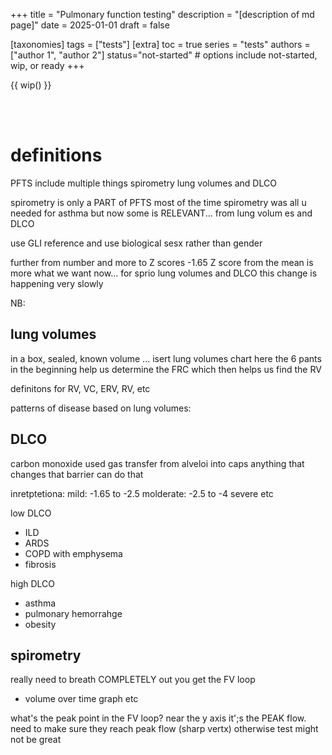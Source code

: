 +++
title = "Pulmonary function testing"
description = "[description of md page]"
date = 2025-01-01
draft = false

[taxonomies]
tags = ["tests"]
[extra]
toc = true
series = "tests"
authors = ["author 1", "author 2"]
status="not-started" # options include not-started, wip, or ready
+++

{{ wip() }}

</br>
</br>

<div class="blur-container">

# definitions

PFTS include multiple things
spirometry
lung volumes
and DLCO

spirometry is only a PART of PFTS
most of the time spirometry was all u needed for asthma but
now some is RELEVANT... from lung volum es and DLCO

use GLI reference
and use biological sesx rather than gender

further from number and more to Z scores
-1.65 Z score from the mean is more what we want now... for sprio lung volumes and DLCO
this change is happening very slowly

NB:

## lung volumes

in a box, sealed, known volume ...
isert lung volumes chart here
the 6 pants in the beginning help us determine the FRC which then helps us find the RV

definitons for RV, VC, ERV, RV, etc

patterns of disease based on lung volumes:

## DLCO

carbon monoxide used
gas transfer from alveloi into caps
anything that changes that barrier can do that

inretptetiona:
mild: -1.65 to -2.5
molderate: -2.5 to -4
severe etc

low DLCO

- ILD
- ARDS
- COPD with emphysema
- fibrosis

high DLCO

- asthma
- pulmonary hemorrahge
- obesity

## spirometry

really need to breath COMPLETELY out
you get the FV loop

- volume over time graph
  etc

what's the peak point in the FV loop?
near the y axis
it';s the PEAK flow.
need to make sure they reach peak flow (sharp vertx) otherwise test might not be great

</div>
